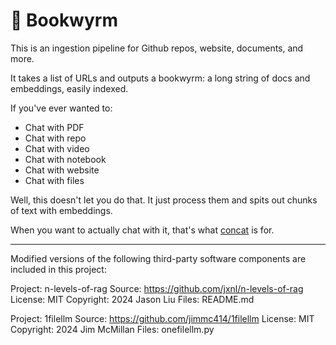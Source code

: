 # 🐉 Bookwyrm 

This is an ingestion pipeline for Github repos, website, documents, and more.

It takes a list of URLs and outputs a bookwyrm: a long string of docs and embeddings, easily indexed. 

If you've ever wanted to:

- Chat with PDF
- Chat with repo
- Chat with video
- Chat with notebook
- Chat with website
- Chat with files

Well, this doesn't let you do that. It just process them and spits out chunks of text with embeddings.

When you want to actually chat with it, that's what [concat](https://github.com/deepfates/concat) is for.

---


Modified versions of the following third-party software components are included in this project:

Project: n-levels-of-rag
Source: https://github.com/jxnl/n-levels-of-rag
License: MIT
Copyright: 2024 Jason Liu
Files: README.md

Project: 1filellm
Source: https://github.com/jimmc414/1filellm
License: MIT
Copyright: 2024 Jim McMillan
Files: onefilellm.py

